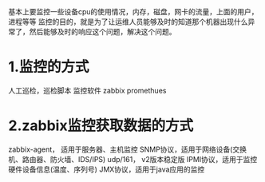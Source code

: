 基本上要监控一些设备cpu的使用情况，内存，磁盘，网卡的流量，上面的用户，进程等等
监控的目的，就是为了让运维人员能够及时的知道那个机器出现什么异常了，然后能够及时的响应这个问题，解决这个问题。

# 1.监控的方式
人工巡检，巡检脚本
监控软件
	zabbix
	promethues
# 2.zabbix监控获取数据的方式
zabbix-agent， 适用于服务器、主机监控
SNMP协议，适用于网络设备(交换机、路由器、防火墙、IDS/IPS)
udp/161， v2版本稳定版
IPMI协议，适用于监控硬件设备信息(温度、序列号)
JMX协议，适用于java应用的监控